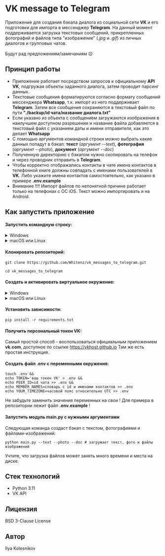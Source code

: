 # VK message to Telegram

Приложение для создания бэкапа диалога из социальной сети **VK** и его подготовки 
для импорта в мессенджер **Telegram**. На данный момент поддерживается загрузка
текстовых сообщений, прикрепленных фотографий и файлов типа "изображение" 
(*.jpg* и *.gif*) из личных диалогов и групповых чатов.
<br><br>
Будут рад предложениям/замечаниям :wink:

## Принцип работы
* Приложение работает посредством запросов к официальному **API VK**, подгружая 
объекты заданного диалога, затем проводит парсинг данных.
* Текстовые сообщения форматируются согласно формату сообщений мессенджера
**Whatsapp**, т.к. импорт из него поддерживает **Telegram**. Затем все сообщения
сохраняются в текстовый файл по пути **"./backup/id чата/название диалога.txt"**
* Если указано из объекта с сообщением загружаются изображения в наилучшем доступном 
разрешении и название файла добавляется в текстовый файл с указанием даты и имени
отправителя, как это делает **Whatsapp**
* С помощью аргументов командной строки можно выбрать какие данных попадут в бэкап:
**текст** (*аргумент --text*), **фотография** (*аргумент --photo*), **документ**
(*аргумент --doc*) 
* Полученную директорию c бэкапом нужно скопировать на телефон и через проводник
отправить в **Telegram**.
* Чтобы корректно отображались контакты в чате имена контактов в телефонной книге
должны совпадать с именами пользователей в **VK**. Либо укажите имена контактов
самостоятельно, как указано в примере **.env.example**
* Внимание !!!! Импорт файлов по непонятной причине работает только на телефонах
с ОС iOS. Текст можно импортировать и на Android.

## Как запустить приложение

#### Запустить командную строку:
<details>
    <summary>Windows</summary>
    Скачайте и установите Git Bash. Подробная инструкция и дистрибутив можно найти на <a href="https://gitforwindows.org/">сайте</a>. Затем в меню пуск найдите и запустите приложение Git Bash.
    <br>
    Или воспользуйтесь стандартным терминалом Windows Power Shell.
</details>
<details>
    <summary>macOS или Linux</summary>
    Откройте главное меню приложений и выберите приложение "Терминал".
</details>

#### Клонировать репозиторий:
```shell
git clone https://github.com/Whitenz/vk_messages_to_telegram.git
```

```shell
cd vk_messages_to_telegram
```

#### Cоздать и активировать виртуальное окружение:
<details>
    <summary>Windows</summary>
    <pre>python3 -m venv ./venv</pre>
    <pre>source ./venv/Scripts/activate</pre>
</details>

<details>
    <summary>macOS или Linux</summary>
    <pre>python3 -m venv ./venv</pre>
    <pre>source ./venv/bin/activate</pre>
</details>

#### Установить зависимости:
```shell
pip install -r requirements.txt
```

#### Получить персональный токен VK:
Самый простой способ - воспользоваться официальным приложением **vk.com**, доступное
по ссылке https://vkhost.github.io Там же есть простая инструкция.

#### Создать файл .env с переменными окружения:
```shell
touch .env &&
echo TOKEN='ваш токен VK' > .env &&
echo PEER_ID=id чата >> .env &&
echo MEMBER_NAMES=словарь с id и именами контактов >> .env
echo YOUR_TIMEZONE=часовой пояс относительно UTC >> .env
```

Не забудьте заменить значения переменных на свои !
Для примера в репозитории лежит файл **.env.example** !

#### Запустить модуль main.py с нужными аргументами
Следующая команда создаст бэкап с текстом, фотографиями и файлами-изображений:
```shell
python main.py --text --photo --doc # загружает текст, фото и файлы изображений
```

Учтите, что загрузка файлов может занять много времени и места на диске.


## Стек технологий
- Python 3.11
- VK API


## Лицензия
BSD 3-Clause License


## Автор
Ilya Kolesnikov
